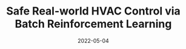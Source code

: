 ---
title: "Safe Real-world HVAC Control via Batch Reinforcement Learning"
collection: publications
permalink: /publication/Safe-Real-world-HVAC-Control-via-Batch-Reinforcement-Learning
date: 2022-05-04
venue: 'International Conference on Cyber-Physical Systems (ICCPS) 2022 (to be appeared)'
paperurl: 'https://iccps.acm.org/2022/preliminary-program/'
citation: 
---